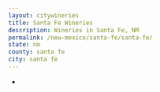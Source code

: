 ```yaml
---
layout: citywineries
title: Santa Fe Wineries
description: Wineries in Santa Fe, NM
permalink: /new-mexico/santa-fe/santa-fe/
state: nm
county: santa fe
city: santa fe
---
```

-
